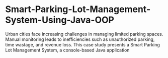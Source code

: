 # Smart-Parking-Lot-Management-System-Using-Java-OOP
Urban cities face increasing challenges in managing limited parking spaces. Manual monitoring leads to inefficiencies such as unauthorized parking, time wastage, and revenue loss. This case study presents a Smart Parking Lot Management System, a console-based Java application
